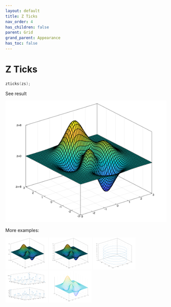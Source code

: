 ```yaml
---
layout: default
title: Z Ticks
nav_order: 4
has_children: false
parent: Grid
grand_parent: Appearance
has_toc: false
---
```

# Z Ticks

```cpp
zticks(zs);
```


See result

[![example_zticks_1](zticks/zticks_1.png)](../../../../examples/appearance/grid/zticks/zticks_1.cpp)

More examples:
    
[![example_zticks_2](zticks/zticks_2_thumb.png)](../../../../examples/appearance/grid/zticks/zticks_2.cpp)  [![example_zticks_3](zticks/zticks_3_thumb.png)](../../../../examples/appearance/grid/zticks/zticks_3.cpp)  [![example_zticks_4](zticks/zticks_4_thumb.png)](../../../../examples/appearance/grid/zticks/zticks_4.cpp)  [![example_zticks_5](zticks/zticks_5_thumb.png)](../../../../examples/appearance/grid/zticks/zticks_5.cpp)  [![example_zticks_6](zticks/zticks_6_thumb.png)](../../../../examples/appearance/grid/zticks/zticks_6.cpp)

  


